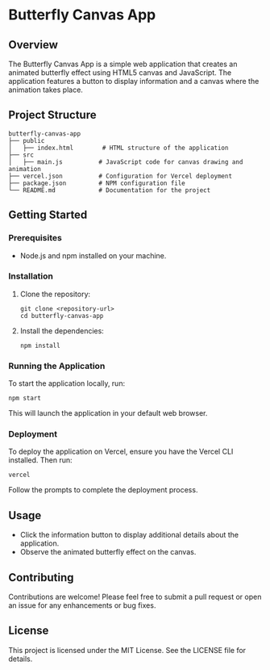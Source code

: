 # Butterfly Canvas App

## Overview
The Butterfly Canvas App is a simple web application that creates an animated butterfly effect using HTML5 canvas and JavaScript. The application features a button to display information and a canvas where the animation takes place.

## Project Structure
```
butterfly-canvas-app
├── public
│   ├── index.html        # HTML structure of the application
├── src
│   ├── main.js          # JavaScript code for canvas drawing and animation
├── vercel.json          # Configuration for Vercel deployment
├── package.json         # NPM configuration file
└── README.md            # Documentation for the project
```

## Getting Started

### Prerequisites
- Node.js and npm installed on your machine.

### Installation
1. Clone the repository:
   ```
   git clone <repository-url>
   cd butterfly-canvas-app
   ```

2. Install the dependencies:
   ```
   npm install
   ```

### Running the Application
To start the application locally, run:
```
npm start
```
This will launch the application in your default web browser.

### Deployment
To deploy the application on Vercel, ensure you have the Vercel CLI installed. Then run:
```
vercel
```
Follow the prompts to complete the deployment process.

## Usage
- Click the information button to display additional details about the application.
- Observe the animated butterfly effect on the canvas.

## Contributing
Contributions are welcome! Please feel free to submit a pull request or open an issue for any enhancements or bug fixes.

## License
This project is licensed under the MIT License. See the LICENSE file for details.